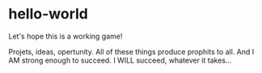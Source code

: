 # hello-world
Let's hope this is a working game!

Projets, ideas, opertunity. All of these things produce prophits to all.
And I AM strong enough to succeed. I WILL succeed, whatever it takes...
